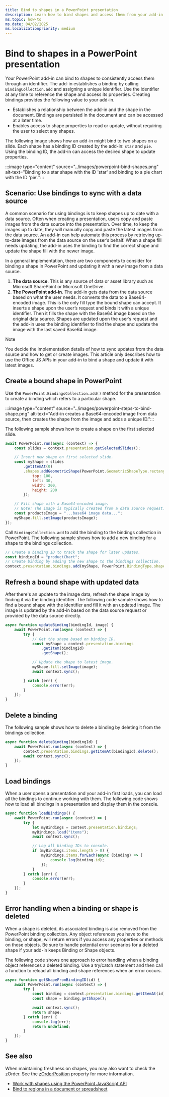 ```yaml
---
title: Bind to shapes in a PowerPoint presentation
description: Learn how to bind shapes and access them from your add-in to keep them up to date.
ms.topic: how-to
ms.date: 04/02/2025
ms.localizationpriority: medium
---
```


# Bind to shapes in a PowerPoint presentation

Your PowerPoint add-in can bind to shapes to consistently access them through an identifier. The add-in establishes a binding by calling `BindingCollection.add` and assigning a unique identifier. Use the identifier at any time to reference the shape and access its properties. Creating bindings provides the following value to your add-in.

- Establishes a relationship between the add-in and the shape in the document. Bindings are persisted in the document and can be accessed at a later time.
- Enables access to shape properties to read or update, without requiring the user to select any shapes.

The following image shows how an add-in might bind to two shapes on a slide. Each shape has a binding ID created by the add-in: `star` and `pie`. Using the binding ID, the add-in can access the desired shape to update properties.

:::image type="content" source="../images/powerpoint-bind-shapes.png" alt-text="Binding to a star shape with the ID 'star' and binding to a pie chart with the ID 'pie'.":::

## Scenario: Use bindings to sync with a data source

A common scenario for using bindings is to keep shapes up to date with a data source. Often when creating a presentation, users copy and paste images from the data source into the presentation. Over time, to keep the images up to date, they will manually copy and paste the latest images from the data source. An add-in can help automate this process by retrieving up-to-date images from the data source on the user’s behalf. When a shape fill needs updating, the add-in uses the binding to find the correct shape and update the shape fill with the newer image.

In a general implementation, there are two components to consider for binding a shape in PowerPoint and updating it with a new image from a data source.

1. **The data source**. This is any source of data or asset library such as Microsoft SharePoint or Microsoft OneDrive.  
1. **The PowerPoint add-in**. The add-in gets data from the data source based on what the user needs. It converts the data to a Base64-encoded image. This is the only fill type the bound shape can accept. It inserts a shape upon the user’s request and binds it with a unique identifier. Then it fills the shape with the Base64 image based on the original data source. Shapes are updated upon the user’s request and the add-in uses the binding identifier to find the shape and update the image with the last saved Base64 image.

> [!NOTE]
> You decide the implementation details of how to sync updates from the data source and how to get or create images. This article only describes how to use the Office JS APIs in your add-in to bind a shape and update it with latest images.

## Create a bound shape in PowerPoint

Use the `PowerPoint.BindingsCollection.add()` method for the presentation to create a binding which refers to a particular shape.

:::image type="content" source="../images/powerpoint-steps-to-bind-shape.png" alt-text="Add-in creates a Base64-encoded image from data source, then creates the shape from the image and adds a unique ID.":::

The following sample shows how to create a shape on the first selected slide.

```javascript
await PowerPoint.run(async (context) => {
    const slides = context.presentation.getSelectedSlides();

    // Insert new shape on first selected slide. 
    const myShape = slides
        .getItemAt(0)
        .shapes.addGeometricShape(PowerPoint.GeometricShapeType.rectangle, {
            top: 100,
            left: 30,
            width: 200,
            height: 200
        });

    // Fill shape with a Base64-encoded image. 
    // Note: The image is typically created from a data source request. 
    const productsImage = "...base64 image data...";
    myShape.fill.setImage(productsImage);
});
```

Call `BindingsCollection.add` to add the binding to the bindings collection in PowerPoint. The following sample shows how to add a new binding for a shape to the bindings collection.

```javascript
// Create a binding ID to track the shape for later updates. 
const bindingId = "productChart"; 
// Create binding by adding the new shape to the bindings collection. 
context.presentation.bindings.add(myShape, PowerPoint.BindingType.shape, bindingId); 
```

## Refresh a bound shape with updated data

After there's an update to the image data, refresh the shape image by finding it via the binding identifier. The following code sample shows how to find a bound shape with the identifier and fill it with an updated image. The image is updated by the add-in based on the data source request or provided by the data source directly.

```javascript
async function updateBinding(bindingId, image) {
    await PowerPoint.run(async (context) => {
        try {
            // Get the shape based on binding ID. 
            const myShape = context.presentation.bindings
                .getItem(bindingId)
                .getShape();

            // Update the shape to latest image. 
            myShape.fill.setImage(image);
            await context.sync();

        } catch (err) {
            console.error(err);
        }
    });
} 
```

## Delete a binding

The following sample shows how to delete a binding by deleting it from the bindings collection.

```javascript
async function deleteBinding(bindingId) {
    await PowerPoint.run(async (context) => {
        context.presentation.bindings.getItemAt(bindingId).delete();
        await context.sync();
    });
}
```

## Load bindings

When a user opens a presentation and your add-in first loads, you can load all the bindings to continue working with them. The following code shows how to load all bindings in a presentation and display them in the console.

```javascript
async function loadBindings() {
    await PowerPoint.run(async (context) => {
        try {
            let myBindings = context.presentation.bindings;
            myBindings.load("items");
            await context.sync();

            // Log all binding IDs to console.
            if (myBindings.items.length > 0) {
                myBindings.items.forEach(async (binding) => {
                    console.log(binding.id);
                });
            }
        } catch (err) {
            console.error(err);
        }
    });
}
```

## Error handling when a binding or shape is deleted

When a shape is deleted, its associated binding is also removed from the PowerPoint binding collection. Any object references you have to the binding, or shape, will return errors if you access any properties or methods on those objects. Be sure to handle potential error scenarios for a deleted shape if your add-in keeps Binding or Shape objects.

The following code shows one approach to error handling when a binding object references a deleted binding. Use a try/catch statement and then call a function to reload all binding and shape references when an error occurs.  

```javascript
async function getShapeFromBindingID(id) {
    await PowerPoint.run(async (context) => {
        try {
            const binding = context.presentation.bindings.getItemAt(id);
            const shape = binding.getShape();

            await context.sync();
            return shape;
        } catch (err) {
            console.log(err);
            return undefined;
        }
    });
}
```

## See also

When maintaining freshness on shapes, you may also want to check the zOrder. See the [zOrderPosition](/javascript/api/powerpoint/powerpoint.shape?view=powerpoint-js-preview&preserve-view=true) property for more information.

- [Work with shapes using the PowerPoint JavaScript API](shapes.md)
- [Bind to regions in a document or spreadsheet](../develop/bind-to-regions-in-a-document-or-spreadsheet.md)
